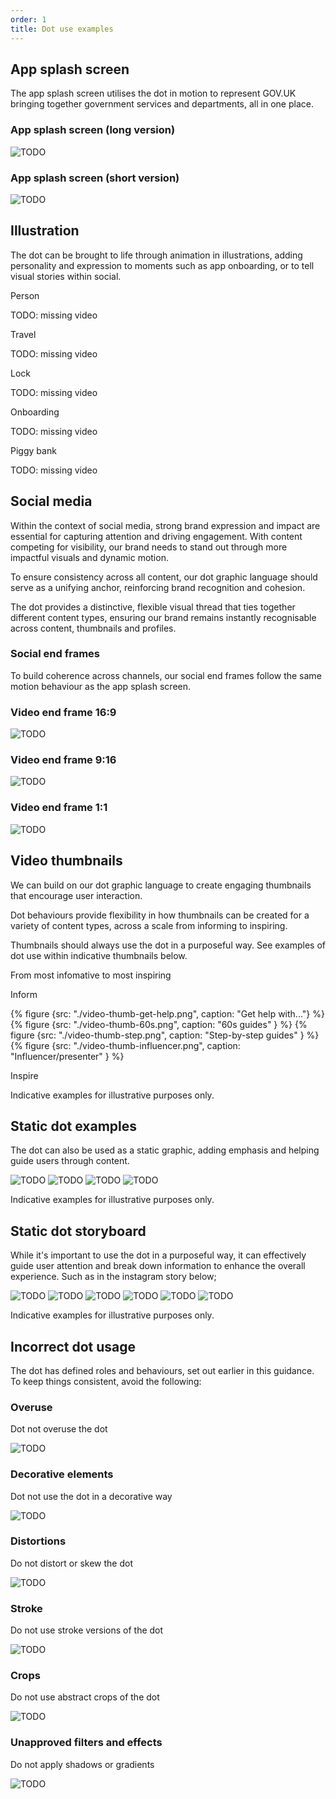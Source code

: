 ```yaml
---
order: 1
title: Dot use examples
---
```


## App splash screen

The app splash screen utilises the dot in motion to represent GOV.UK bringing together government services and departments, all in one place.

<!-- TODO: these files are partly duplicated in
logo system > app and colour > palette overview -->

### App splash screen (long version)

![TODO](./splash-screen-long.gif)

### App splash screen (short version)

![TODO](./splash-screen-short.gif)

## Illustration

The dot can be brought to life through animation in illustrations, adding personality and expression to moments such as app onboarding, or to tell visual stories within social.

Person

TODO: missing video

Travel

TODO: missing video

Lock

TODO: missing video

Onboarding

TODO: missing video

Piggy bank

TODO: missing video

## Social media

Within the context of social media, strong brand expression and impact are essential for capturing attention and driving engagement. With content competing for visibility, our brand needs to stand out through more impactful visuals and dynamic motion.

To ensure consistency across all content, our dot graphic language should serve as a unifying anchor, reinforcing brand recognition and cohesion.

The dot provides a distinctive, flexible visual thread that ties together different content types, ensuring our brand remains instantly recognisable across content, thumbnails and profiles.

### Social end frames

To build coherence across channels, our social end frames follow the same motion behaviour as the app splash screen.

### Video end frame 16:9

<!-- TODO: these files are duplicated in logo system > social -->

![TODO](./end-frame-1920x1080.gif)

### Video end frame 9:16

![TODO](./end-frame-1080x1920.gif)

### Video end frame 1:1

![TODO](./end-frame-1080x1080.gif)

## Video thumbnails

We can build on our dot graphic language to create engaging thumbnails that encourage user interaction.

Dot behaviours provide flexibility in how thumbnails can be created for a variety of content types, across a scale from informing to inspiring.

Thumbnails should always use the dot in a purposeful way. See examples of dot use within indicative thumbnails below.

<!-- Obviously, that's not the right heading, needs proper design -->

<div class="app-inform-inspire">

<p class="govuk-visually-hidden">From most infomative to most inspiring</p>
<!-- TODO: These images are all out of date and low res, so need to be replaced -->
<p class="govuk-heading-s app-inform-inspire__inform" aria-hidden="true">Inform</p>

{% figure {src: "./video-thumb-get-help.png", caption: "Get help with..."} %}
{% figure {src: "./video-thumb-60s.png", caption: "60s guides" } %}
{% figure {src: "./video-thumb-step.png", caption: "Step-by-step guides" } %}
{% figure {src: "./video-thumb-influencer.png", caption: "Influencer/presenter" } %}

<p aria-hidden="true" class="govuk-heading-s app-inform-inspire__inspire">Inspire</p>

</div>

Indicative examples for illustrative purposes only.

## Static dot examples

The dot can also be used as a static graphic, adding emphasis and helping guide users through content.

<!-- TODO: Half of these images are out of date and they're all low res, so need to be replaced -->

![TODO](./static-dot-1.png) ![TODO](./static-dot-2.png) ![TODO](./static-dot-3.png) ![TODO](./static-dot-4.png)

Indicative examples for illustrative purposes only.

## Static dot storyboard

While it's important to use the dot in a purposeful way, it can effectively guide user attention and break down information to enhance the overall experience.
Such as in the instagram story below;

![TODO](./storyboard-1.png) ![TODO](./storyboard-2.png) ![TODO](./storyboard-3.png) ![TODO](./storyboard-4.png) ![TODO](./storyboard-5.png) ![TODO](./storyboard-6.png)

Indicative examples for illustrative purposes only.

## Incorrect dot usage

The dot has defined roles and behaviours, set out earlier in this guidance. To keep things consistent, avoid the following:

### Overuse

Dot not overuse the dot

![TODO](./incorrect-overuse.png)

### Decorative elements

Dot not use the dot in a decorative way

![TODO](./incorrect-decorative.png)

### Distortions

Do not distort or skew the dot

![TODO](./incorrect-distorted.png)

### Stroke

Do not use stroke versions of the dot

![TODO](./incorrect-stroke.png)

### Crops

Do not use abstract crops of the dot

![TODO](./incorrect-crop.png)

### Unapproved filters and effects

Do not apply shadows or gradients

![TODO](./incorrect-shadow.png)

